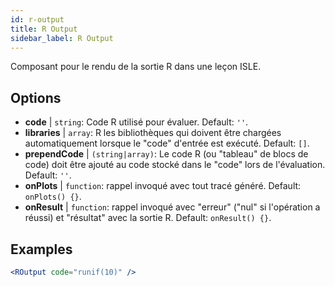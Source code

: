```yaml
---
id: r-output
title: R Output
sidebar_label: R Output
---
```


Composant pour le rendu de la sortie R dans une leçon ISLE.

## Options

* __code__ | `string`: Code R utilisé pour évaluer. Default: `''`.
* __libraries__ | `array`: R les bibliothèques qui doivent être chargées automatiquement lorsque le "code" d'entrée est exécuté. Default: `[]`.
* __prependCode__ | `(string|array)`: Le code R (ou "tableau" de blocs de code) doit être ajouté au code stocké dans le "code" lors de l'évaluation. Default: `''`.
* __onPlots__ | `function`: rappel invoqué avec tout tracé généré. Default: `onPlots() {}`.
* __onResult__ | `function`: rappel invoqué avec "erreur" ("nul" si l'opération a réussi) et "résultat" avec la sortie R. Default: `onResult() {}`.


## Examples

```jsx live
<ROutput code="runif(10)" />
```

